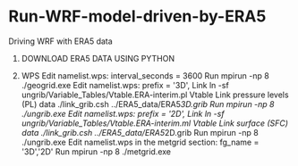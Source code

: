 # Run-WRF-model-driven-by-ERA5
Driving WRF with ERA5 data

1. DOWNLOAD ERA5 DATA USING PYTHON

2. WPS
Edit namelist.wps: interval_seconds = 3600
Run mpirun -np 8 ./geogrid.exe
Edit namelist.wps: prefix = '3D',
Link ln -sf ungrib/Variable_Tables/Vtable.ERA-interim.pl Vtable
Link pressure levels (PL) data ./link_grib.csh ../ERA5_data/ERA5*3D.grib
Run mpirun -np 8 ./ungrib.exe
Edit namelist.wps: prefix = '2D',
Link ln -sf ungrib/Variable_Tables/Vtable.ERA-interim.ml Vtable
Link surface (SFC) data ./link_grib.csh ../ERA5_data/ERA5*2D.grib
Run mpirun -np 8 ./ungrib.exe
Edit namelist.wps in the metgrid section: fg_name = '3D','2D'
Run mpirun -np 8 ./metgrid.exe
